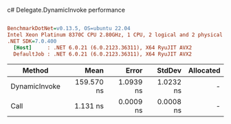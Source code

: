 c# Delegate.DynamicInvoke performance
``` ini

BenchmarkDotNet=v0.13.5, OS=ubuntu 22.04
Intel Xeon Platinum 8370C CPU 2.80GHz, 1 CPU, 2 logical and 2 physical cores
.NET SDK=7.0.400
  [Host]     : .NET 6.0.21 (6.0.2123.36311), X64 RyuJIT AVX2
  DefaultJob : .NET 6.0.21 (6.0.2123.36311), X64 RyuJIT AVX2


```
|        Method |       Mean |     Error |    StdDev | Allocated |
|-------------- |-----------:|----------:|----------:|----------:|
| DynamicInvoke | 159.570 ns | 1.0939 ns | 1.0232 ns |         - |
|          Call |   1.131 ns | 0.0009 ns | 0.0008 ns |         - |
